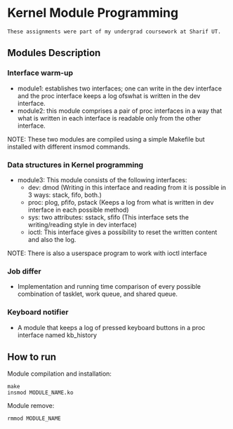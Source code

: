 # Kernel Module Programming
`These assignments were part of my undergrad coursework at Sharif UT.`

## Modules Description
### Interface warm-up
- module1: establishes two interfaces; one can write in the dev interface and the proc interface keeps a log ofswhat is written in the dev interface.
- module2: this module comprises a pair of proc interfaces in a way that what is written in each interface is readable only from the other interface.

NOTE: These two modules are compiled using a simple Makefile but installed with different insmod commands.
### Data structures in Kernel programming 
- module3: This module consists of the following interfaces:
	- dev: dmod (Writing  in this interface and reading from it is possible in 3 ways: stack, fifo, both.)
	- proc: plog, pfifo, pstack (Keeps a log from what is written in dev interface in each possible method)
	- sys: two attributes: sstack, sfifo (This interface sets the writing/reading style in dev interface)
	- ioctl: This interface gives a possibility to reset the written content and also the log.

NOTE: There is also a userspace program to work with ioctl interface

### Job differ 
- Implementation and running time comparison of every possible combination of tasklet, work queue, and shared queue.
 
### Keyboard notifier
 - A module that keeps a log of pressed keyboard buttons in a proc interface named kb_history

## How to run
Module compilation and installation:
```
make
insmod MODULE_NAME.ko
```
Module remove:
```
rmmod MODULE_NAME
```
